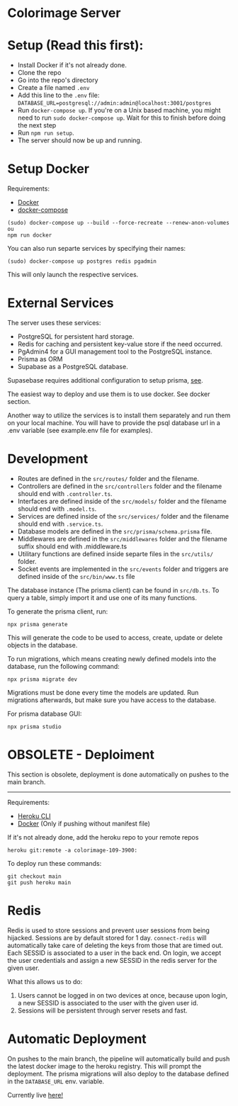 # Colorimage Server

# Setup (Read this first):

-   Install Docker if it's not already done.
-   Clone the repo
-   Go into the repo's directory
-   Create a file named `.env`
-   Add this line to the `.env` file: `DATABASE_URL=postgresql://admin:admin@localhost:3001/postgres`
-   Run `docker-compose up`. If you're on a Unix based machine, you might need to run `sudo docker-compose up`. Wait for this to finish before doing the next step
-   Run `npm run setup`.
-   The server should now be up and running.

# Setup Docker

Requirements:

-   [Docker](https://www.docker.com/)
-   [docker-compose](https://docs.docker.com/compose/install/)

```
(sudo) docker-compose up --build --force-recreate --renew-anon-volumes
ou
npm run docker
```

You can also run separte services by specifying their names:

```
(sudo) docker-compose up postgres redis pgadmin
```

This will only launch the respective services.

# External Services

The server uses these services:

-   PostgreSQL for persistent hard storage.
-   Redis for caching and persistent key-value store if the need occurred.
-   PgAdmin4 for a GUI management tool to the PostgreSQL instance.
-   Prisma as ORM
-   Supabase as a PostgreSQL database.

Supasebase requires additional configuration to setup prisma, [see](https://supabase.com/docs/guides/integrations/prisma).

The easiest way to deploy and use them is to use docker. See docker section.

Another way to utilize the services is to install them separately and run them on your local machine. You will have to provide the psql database url in a .env variable (see example.env file for examples).

# Development

-   Routes are defined in the `src/routes/` folder and the filename.
-   Controllers are defined in the `src/controllers` folder and the filename should end with `.controller.ts`.
-   Interfaces are defined inside of the `src/models/` folder and the filename should end with `.model.ts`.
-   Services are defined inside of the `src/services/` folder and the filename should end with `.service.ts`.
-   Database models are defined in the `src/prisma/schema.prisma` file.
-   Middlewares are defined in the `src/middlewares` folder and the filename suffix should end with .middleware.ts
-   Utilitary functions are defined inside separte files in the `src/utils/` folder.
-   Socket events are implemented in the `src/events` folder and triggers are defined inside of the `src/bin/www.ts` file

The database instance (The prisma client) can be found in `src/db.ts`. To query a table, simply import it and use one of its many functions.

To generate the prisma client, run:

```
npx prisma generate
```

This will generate the code to be used to access, create, update or delete objects in the database.

To run migrations, which means creating newly defined models into the database, run the following command:

```
npx prisma migrate dev
```

Migrations must be done every time the models are updated. Run migrations afterwards, but make sure you have access to the database.

For prisma database GUI:

```
npx prisma studio
```

# OBSOLETE - Deploiment

This section is obsolete, deployment is done automatically on pushes to the main branch.

---

Requirements:

-   [Heroku CLI](https://devcenter.heroku.com/articles/heroku-cli)
-   [Docker](https://www.docker.com/) (Only if pushing without manifest file)

If it's not already done, add the heroku repo to your remote repos

```
heroku git:remote -a colorimage-109-3900:
```

To deploy run these commands:

```
git checkout main
git push heroku main
```

# Redis

Redis is used to store sessions and prevent user sessions from being hijacked. Sessions are by default stored for 1 day. `connect-redis` will automatically take care of deleting the keys from those that are timed out. Each SESSID is associated to a user in the back end. On login, we accept the user credentials and assign a new SESSID in the redis server for the given user.

What this allows us to do:

1. Users cannot be logged in on two devices at once, because upon login, a new SESSID is associated to the user with the given user id.
2. Sessions will be persistent through server resets and fast.

# Automatic Deployment

On pushes to the main branch, the pipeline will automatically build and push the latest docker image to the heroku registry. This will prompt the deployment.
The prisma migrations will also deploy to the database defined in the `DATABASE_URL` env. variable.

Currently live [here!](https://cocreate-server.onrender.com/docs/)
